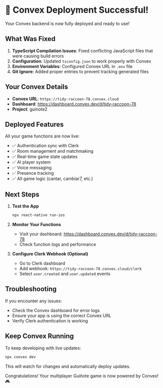 # 🎉 Convex Deployment Successful!

Your Convex backend is now fully deployed and ready to use!

## What Was Fixed

1. **TypeScript Compilation Issues**: Fixed conflicting JavaScript files that were causing build errors
2. **Configuration**: Updated `tsconfig.json` to work properly with Convex
3. **Environment Variables**: Configured Convex URL in `.env` file
4. **Git Ignore**: Added proper entries to prevent tracking generated files

## Your Convex Details

- **Convex URL**: `https://tidy-raccoon-78.convex.cloud`
- **Dashboard**: https://dashboard.convex.dev/d/tidy-raccoon-78
- **Project**: guinote2

## Deployed Features

All your game functions are now live:
- ✅ Authentication sync with Clerk
- ✅ Room management and matchmaking
- ✅ Real-time game state updates
- ✅ AI player system
- ✅ Voice messaging
- ✅ Presence tracking
- ✅ All game logic (cantar, cambiar7, etc.)

## Next Steps

1. **Test the App**
   ```bash
   npx react-native run-ios
   ```

2. **Monitor Your Functions**
   - Visit your dashboard: https://dashboard.convex.dev/d/tidy-raccoon-78
   - Check function logs and performance

3. **Configure Clerk Webhook (Optional)**
   - Go to Clerk dashboard
   - Add webhook: `https://tidy-raccoon-78.convex.cloud/clerk`
   - Select `user.created` and `user.updated` events

## Troubleshooting

If you encounter any issues:
- Check the Convex dashboard for error logs
- Ensure your app is using the correct Convex URL
- Verify Clerk authentication is working

## Keep Convex Running

To keep developing with live updates:
```bash
npx convex dev
```

This will watch for changes and automatically deploy updates.

Congratulations! Your multiplayer Guiñote game is now powered by Convex! 🎮